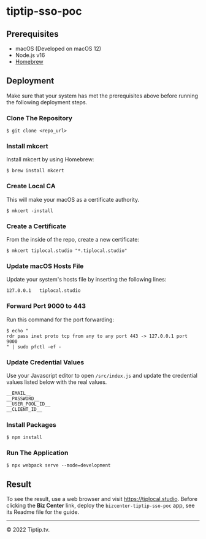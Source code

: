 # tiptip-sso-poc

## Prerequisites

* macOS (Developed on macOS 12)
* Node.js v16
* [Homebrew](https://brew.sh)

## Deployment

Make sure that your system has met the prerequisites above before running the following deployment steps.

### Clone The Repository
    $ git clone <repo_url>

### Install mkcert

Install mkcert by using Homebrew:

    $ brew install mkcert

### Create Local CA

This will make your macOS as a certificate authority.

    $ mkcert -install

### Create a Certificate

From the inside of the repo, create a new certificate:

    $ mkcert tiplocal.studio "*.tiplocal.studio"

### Update macOS Hosts File

Update your system's hosts file by inserting the following lines:

    127.0.0.1	tiplocal.studio
    
### Forward Port 9000 to 443

Run this command for the port forwarding:

    $ echo "
    rdr pass inet proto tcp from any to any port 443 -> 127.0.0.1 port 9000
    " | sudo pfctl -ef -

### Update Credential Values

Use your Javascript editor to open `/src/index.js` and update the credential values listed below with the real values.

    __EMAIL__
    __PASSWORD__
    __USER_POOL_ID__
    __CLIENT_ID__

### Install Packages
    $ npm install

### Run The Application
    $ npx webpack serve --mode=development

## Result

To see the result, use a web browser and visit https://tiplocal.studio. Before clicking the **Biz Center** link, deploy the `bizcenter-tiptip-sso-poc` app, see its Readme file for the guide.

***
&copy; 2022 Tiptip.tv.